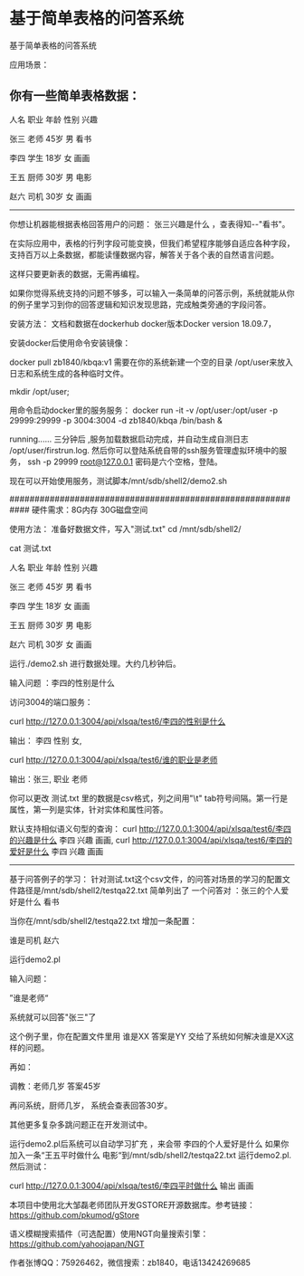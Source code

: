 # 基于简单表格的问答系统
基于简单表格的问答系统

应用场景：

你有一些简单表格数据：
----------------------------------
人名    职业    年龄    性别    兴趣

张三    老师    45岁    男      看书

李四    学生    18岁    女      画画

王五    厨师    30岁    男      电影

赵六    司机    30岁    女      画画


------------------------------------
你想让机器能根据表格回答用户的问题： 张三兴趣是什么 ，查表得知--"看书"。


在实际应用中，表格的行列字段可能变换，但我们希望程序能够自适应各种字段，支持百万以上条数据，都能读懂数据内容，解答关于各个表的自然语言问题。

这样只要更新表的数据，无需再编程。

如果你觉得系统支持的问题不够多，可以输入一条简单的问答示例，系统就能从你的例子里学习到你的回答逻辑和知识发现思路，完成触类旁通的字段问答。

安装方法：
文档和数据在dockerhub
docker版本Docker version 18.09.7，

安装docker后使用命令安装镜像：

docker pull zb1840/kbqa:v1
需要在你的系统新建一个空的目录 /opt/user来放入日志和系统生成的各种临时文件。

mkdir /opt/user;

用命令启动docker里的服务服务：
docker run -it -v /opt/user:/opt/user -p 29999:29999 -p 3004:3004   -d zb1840/kbqa /bin/bash &

running......
三分钟后 ,服务加载数据启动完成，并自动生成自测日志  /opt/user/firstrun.log. 
然后你可以登陆系统自带的ssh服务管理虚拟环境中的服务，
ssh -p 29999  root@127.0.0.1
密码是六个空格，登陆。

现在可以开始使用服务，测试脚本/mnt/sdb/shell2/demo2.sh 

############################################################
硬件需求：8G内存 30G磁盘空间

使用方法：
准备好数据文件，写入"测试.txt"
cd /mnt/sdb/shell2/

cat 测试.txt 

人名    职业    年龄    性别    兴趣

张三    老师    45岁    男      看书

李四    学生    18岁    女      画画

王五    厨师    30岁    男      电影

赵六    司机    30岁    女      画画

运行./demo2.sh 进行数据处理。大约几秒钟后。

输入问题 ：李四的性别是什么

访问3004的端口服务：

curl http://127.0.0.1:3004/api/xlsqa/test6/李四的性别是什么

输出：  李四 性别 女,


 curl http://127.0.0.1:3004/api/xlsqa/test6/谁的职业是老师
 
 输出：张三, 职业 老师
 


你可以更改 测试.txt 里的数据是csv格式，列之间用"\t" tab符号间隔。第一行是属性，第一列是实体，针对实体和属性问答。

默认支持相似语义句型的查询：
curl http://127.0.0.1:3004/api/xlsqa/test6/李四的兴趣是什么
李四 兴趣 画画,
curl http://127.0.0.1:3004/api/xlsqa/test6/李四的爱好是什么
李四 兴趣 画画

------------------------------
基于问答例子的学习：
针对测试.txt这个csv文件，的问答对场景的学习的配置文件路径是/mnt/sdb/shell2/testqa22.txt
简单列出了 一个问答对  ：张三的个人爱好是什么 看书

当你在/mnt/sdb/shell2/testqa22.txt 增加一条配置：

谁是司机  赵六

运行demo2.pl

输入问题：

”谁是老师“

系统就可以回答"张三"了



这个例子里，你在配置文件里用 谁是XX 答案是YY  交给了系统如何解决谁是XX这样的问题。

再如：

调教：老师几岁  答案45岁

再问系统，厨师几岁， 系统会查表回答30岁。

其他更多复杂多跳问题正在开发测试中。


运行demo2.pl后系统可以自动学习扩充 ，来会带 李四的个人爱好是什么
如果你加入一条“王五平时做什么 电影“到/mnt/sdb/shell2/testqa22.txt
运行demo2.pl.然后测试：

curl http://127.0.0.1:3004/api/xlsqa/test6/李四平时做什么
输出 画画


本项目中使用北大邹磊老师团队开发GSTORE开源数据库。参考链接：
https://github.com/pkumod/gStore

语义模糊搜索插件（可选配置）使用NGT向量搜索引擎：
https://github.com/yahoojapan/NGT

作者张博QQ：75926462，微信搜索：zb1840，电话13424269685

